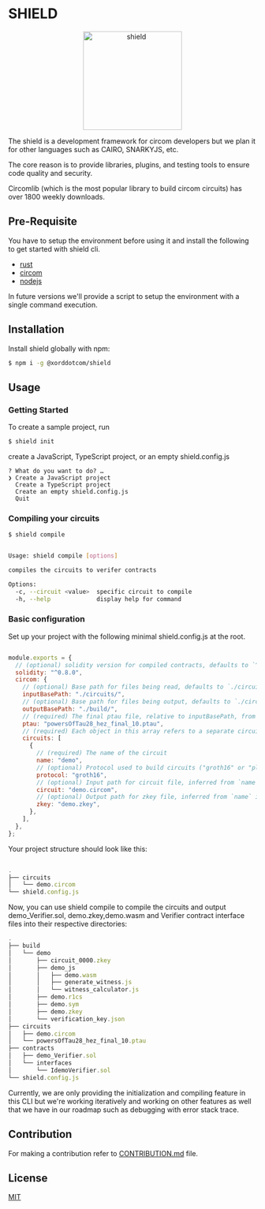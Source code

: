 # SHIELD

<p align="center" >
<img src="https://xord.notion.site/image/https%3A%2F%2Fs3-us-west-2.amazonaws.com%2Fsecure.notion-static.com%2F283b98b7-fdae-4e5a-acaf-248242084e4a%2FICON.png?table=block&id=5306223c-a4f7-45d1-9f54-b9a5f4004cd6&spaceId=49976899-64a1-40fd-a3e6-c2ad82ad7aa1&width=250&userId=&cache=v2" alt="shield" width="200" height="200">
</p>
The shield is a development framework for circom developers but we plan it for other languages such as CAIRO, SNARKYJS, etc.

The core reason is to provide libraries, plugins, and testing tools to ensure code quality and security.

Circomlib (which is the most popular library to build circom circuits) has over 1800 weekly downloads.

## Pre-Requisite
You have to setup the environment before using it and install the following to get started with shield cli.
- [rust](https://www.rust-lang.org/tools/install)
- [circom](https://docs.circom.io/getting-started/installation/)
- [nodejs](https://nodejs.org/en/download/)

In future versions we'll provide a script to setup the environment with a single command execution.

## Installation

Install shield globally with npm:

```bash
$ npm i -g @xorddotcom/shield
```
    
## Usage

### Getting Started

To create a sample project, run

```bash
$ shield init
```

create a JavaScript, TypeScript project, or an empty shield.config.js

```
? What do you want to do? …
❯ Create a JavaScript project
  Create a TypeScript project
  Create an empty shield.config.js
  Quit
```

### Compiling your circuits

```bash 
$ shield compile
```

```bash

Usage: shield compile [options]

compiles the circuits to verifer contracts

Options:
  -c, --circuit <value>  specific circuit to compile
  -h, --help             display help for command

```

### Basic configuration

Set up your project with the following minimal shield.config.js at the root. 

```javascript

module.exports = {
  // (optional) solidity version for compiled contracts, defaults to `^0.8.0`
  solidity: "^0.8.0",
  circom: {
    // (optional) Base path for files being read, defaults to `./circuits/`
    inputBasePath: "./circuits/",
    // (optional) Base path for files being output, defaults to `./circuits/`
    outputBasePath: "./build/",
    // (required) The final ptau file, relative to inputBasePath, from a Phase 1 ceremony
    ptau: "powersOfTau28_hez_final_10.ptau",
    // (required) Each object in this array refers to a separate circuit
    circuits: [
      {
        // (required) The name of the circuit
        name: "demo",
        // (optional) Protocol used to build circuits ("groth16" or "plonk"), defaults to "groth16"
        protocol: "groth16",
        // (optional) Input path for circuit file, inferred from `name` if unspecified
        circuit: "demo.circom",
        // (optional) Output path for zkey file, inferred from `name` if unspecified
        zkey: "demo.zkey",
      },
    ],
  },
};

```


Your project structure should look like this:

```javascript

.
├── circuits
│   └── demo.circom
└── shield.config.js


```

Now, you can use shield compile to compile the circuits and output demo_Verifier.sol, demo.zkey,demo.wasm and Verifier contract interface files into their respective directories:

```javascript
.
├── build
│   └── demo
│       ├── circuit_0000.zkey
│       ├── demo_js
│       │   ├── demo.wasm
│       │   ├── generate_witness.js
│       │   └── witness_calculator.js
│       ├── demo.r1cs
│       ├── demo.sym
│       ├── demo.zkey
│       └── verification_key.json
├── circuits
│   ├── demo.circom
│   └── powersOfTau28_hez_final_10.ptau
├── contracts
│   ├── demo_Verifier.sol
│   └── interfaces
│       └── IdemoVerifier.sol
└── shield.config.js


```


Currently, we are only providing the initialization and compiling feature in this CLI but we're working iteratively and working on other features as well that we have in our roadmap such as debugging with error stack trace.

## Contribution
For making a contribution refer to [CONTRIBUTION.md](https://github.com/xorddotcom/SHIELD/blob/main/CONTRIBUTION.md) file.

## License

[MIT](https://choosealicense.com/licenses/mit/)
